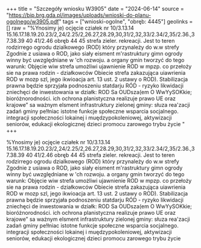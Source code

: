+++
title = "Szczegóły wniosku W3905"
date = "2024-06-14"
source = "https://bip.brg.gda.pl/images/uploads/wnioski-do-planu-ogolnego/w3905.pdf"
tags = ["wnioski-ogolne", "obręb: 4445"]
geolinks = []
raw = "%Ynosimy je) ocjęcie cziałek nr 10/3.13.14 15.16.17.18.19.20.23/2,24/2.25/2,26.27,28.29,30,31/2,32,33/2.34/2,35/2.36.,37.38.39 40 41/2.46 obręb 44 45 strefa zieler. rekreacji. Jest to teren rodzirrego ogrodu dzialkowego (ROD) który przynależy do w.w strefy Zgodnie z usiawa o ROD, jako siały eisment m'rastruktury gimn ogrody winny być uwzględniane w 'ch rozwoju. a organy gmin tworzyć do tego warunk: Objęcie wiw strefa umożliwi ujawnienie ROD w mpzp. co przełoży sie na prawa rodzin - działkowców Obiecie strefa zakazująca uiawrienia ROD w mozp szl, jego ikwioacja art. 13 ust. 2 ustawy o ROD). Stabilizacja prawna będzie sprzyjała podnoszeniu statdarju RÓD - ryzyko likwidacji zniechęci de inwestowania w działk: ROD Sa OUDsza(em O WwYySOKkie; bioróżnorodności. ich ochrona planistyczna realizuje prawo UE oraz krajowe” sa ważnym elsment infrastruktury zielonej gminy: słuza rea'zacji zadań gminy pe!łniac istotne funkcje społeczne wsparcia socjalnego. integracji społeczności lokainej i muędzypokoleniowej, aktywizacji seniorów, edukacji ekologicznej dzieci promocu zarowego trybu życie "
+++

%Ynosimy je) ocjęcie cziałek nr
10/3.13.14 15.16.17.18.19.20.23/2,24/2.25/2,26.27,28.29,30,31/2,32,33/2.34/2,35/2.36.,37.38.39 40 41/2.46
obręb 44 45 strefa zieler. rekreacji. Jest to teren rodzirrego ogrodu dzialkowego (ROD) który przynależy do
w.w strefy Zgodnie z usiawa o ROD, jako siały eisment m'rastruktury gimn ogrody winny być uwzględniane w
'ch rozwoju. a organy gmin tworzyć do tego warunk: Objęcie wiw strefa umożliwi ujawnienie ROD w mpzp. co
przełoży sie na prawa rodzin - działkowców Obiecie strefa zakazująca uiawrienia ROD w mozp
szl, jego ikwioacja art. 13 ust. 2 ustawy o ROD). Stabilizacja prawna będzie sprzyjała podnoszeniu
statdarju RÓD - ryzyko likwidacji zniechęci de inwestowania w działk: ROD Sa OUDsza(em O WwYySOKkie;
bioróżnorodności. ich ochrona planistyczna realizuje prawo UE oraz krajowe” sa ważnym elsment infrastruktury
zielonej gminy: słuza rea'zacji zadań gminy pe!łniac istotne funkcje społeczne wsparcia socjalnego. integracji
społeczności lokainej i muędzypokoleniowej, aktywizacji seniorów, edukacji ekologicznej dzieci promocu
zarowego trybu życie



